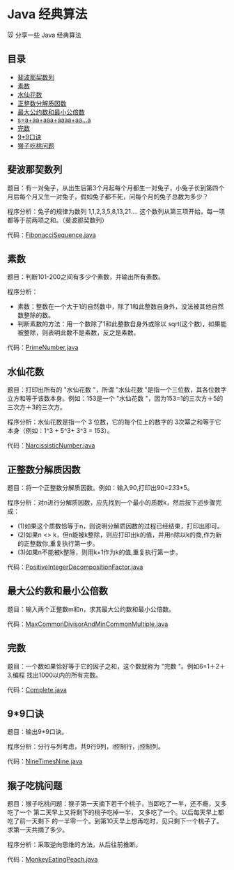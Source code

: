 # Java 经典算法

:mouse: 分享一些 Java 经典算法

目录
-----------------

- [斐波那契数列](#斐波那契数列)
- [素数](#素数)
- [水仙花数](#水仙花数)
- [正整数分解质因数](#正整数分解质因数)
- [最大公约数和最小公倍数](#最大公约数和最小公倍数)
- [s=a+aa+aaa+aaaa+aa...a](#s=a+aa+aaa+aaaa+aa...a)
- [完数](#完数)
- [9*9口诀](#9*9口诀)
- [猴子吃桃问题](#猴子吃桃问题)

## 斐波那契数列 ##

题目：有一对兔子，从出生后第3个月起每个月都生一对兔子，小兔子长到第四个月后每个月又生一对兔子，假如兔子都不死，问每个月的兔子总数为多少？

程序分析：兔子的规律为数列 1,1,2,3,5,8,13,21....  这个数列从第三项开始，每一项都等于前两项之和。（斐波那契数列）

代码：[FibonacciSequence.java](https://github.com/yandongquan/classical-algorithm/blob/master/ClassicalAlgorithm/src/main/java/com/javakz/FibonacciSequence.java)

## 素数 ##

题目：判断101-200之间有多少个素数，并输出所有素数。

程序分析：
- 素数：整数在一个大于1的自然数中，除了1和此整数自身外，没法被其他自然数整除的数。
- 判断素数的方法：用一个数除了1和此整数自身外或除以 sqrt(这个数)，如果能被整除，则表明此数不是素数，反之是素数。

代码：[PrimeNumber.java](https://github.com/yandongquan/classical-algorithm/blob/master/ClassicalAlgorithm/src/main/java/com/javakz/PrimeNumber.java)

## 水仙花数 ##

题目：打印出所有的 "水仙花数 "，所谓 "水仙花数 "是指一个三位数，其各位数字立方和等于该数本身。例如：153是一个 "水仙花数 "，因为153=1的三次方＋5的三次方＋3的三次方。

程序分析：水仙花数是指一个 3 位数，它的每个位上的数字的 3次幂之和等于它本身（例如：1^3 + 5^3+ 3^3 = 153）。

代码：[NarcissisticNumber.java](https://github.com/yandongquan/classical-algorithm/blob/master/ClassicalAlgorithm/src/main/java/com/javakz/NarcissisticNumber.java)

## 正整数分解质因数 ##

题目：将一个正整数分解质因数。例如：输入90,打印出90=2*3*3*5。

程序分析：对n进行分解质因数，应先找到一个最小的质数k，然后按下述步骤完成：
- (1)如果这个质数恰等于n，则说明分解质因数的过程已经结束，打印出即可。
- (2)如果n <> k，但n能被k整除，则应打印出k的值，并用n除以k的商,作为新的正整数你,重复执行第一步。
- (3)如果n不能被k整除，则用k+1作为k的值,重复执行第一步。

代码：[PositiveIntegerDecompositionFactor.java](https://github.com/yandongquan/classical-algorithm/blob/master/ClassicalAlgorithm/src/main/java/com/javakz/NarcissisticNumber.java)

## 最大公约数和最小公倍数 ##

题目：输入两个正整数m和n，求其最大公约数和最小公倍数。

代码：[MaxCommonDivisorAndMinCommonMultiple.java](https://github.com/yandongquan/classical-algorithm/blob/master/ClassicalAlgorithm/src/main/java/com/javakz/MaxCommonDivisorAndMinCommonMultiple.java)


## 完数 ##

题目：一个数如果恰好等于它的因子之和，这个数就称为 "完数 "。例如6=1＋2＋3.编程 找出1000以内的所有完数。

代码：[Complete.java](https://github.com/yandongquan/classical-algorithm/blob/master/ClassicalAlgorithm/src/main/java/com/javakz/Complete.java)


## 9*9口诀 ##

题目：输出9*9口诀。

程序分析：分行与列考虑，共9行9列，i控制行，j控制列。

代码：[NineTimesNine.java](https://github.com/yandongquan/classical-algorithm/blob/master/ClassicalAlgorithm/src/main/java/com/javakz/NineTimesNine.java)

## 猴子吃桃问题 ##

题目：猴子吃桃问题：猴子第一天摘下若干个桃子，当即吃了一半，还不瘾，又多吃了一个 第二天早上又将剩下的桃子吃掉一半，
又多吃了一个。以后每天早上都吃了前一天剩下 的一半零一个。到第10天早上想再吃时，见只剩下一个桃子了。求第一天共摘了多少。

程序分析：采取逆向思维的方法，从后往前推断。

代码：[MonkeyEatingPeach.java](https://github.com/yandongquan/classical-algorithm/blob/master/ClassicalAlgorithm/src/main/java/com/javakz/MonkeyEatingPeach.java)
